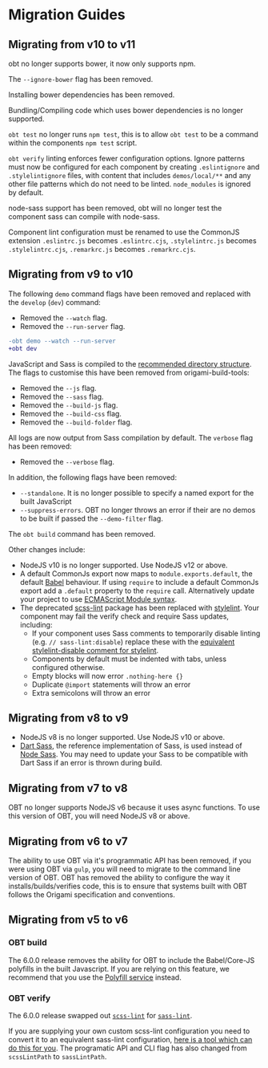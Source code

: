 # Migration Guides

## Migrating from v10 to v11

obt no longer supports bower, it now only supports npm.

The `--ignore-bower` flag has been removed.

Installing bower dependencies has been removed.

Bundling/Compiling code which uses bower dependencies is no longer supported.

`obt test` no longer runs `npm test`, this is to allow `obt test` to be a command within the components `npm test` script.

`obt verify` linting enforces fewer configuration options. Ignore patterns must now be configured for each component by creating `.eslintignore` and `.stylelintignore` files, with content that includes `demos/local/**` and any other file patterns which do not need to be linted. `node_modules` is ignored by default.

node-sass support has been removed, obt will no longer test the component sass can compile with node-sass.

Component lint configuration must be renamed to use the CommonJS extension `.eslintrc.js` becomes `.eslintrc.cjs`, `.stylelintrc.js` becomes `.stylelintrc.cjs`, `.remarkrc.js` becomes `.remarkrc.cjs`.

## Migrating from v9 to v10
The following `demo` command flags have been removed and replaced with the `develop` (`dev`) command:
- Removed the `--watch` flag.
- Removed the `--run-server` flag.

```diff
-obt demo --watch --run-server
+obt dev
```

JavaScript and Sass is compiled to the [recommended directory structure](https://origami.ft.com/spec/v1/components/#files-and-folder-structure). The flags to customise this have been removed from origami-build-tools:
- Removed the `--js` flag.
- Removed the `--sass` flag.
- Removed the `--build-js` flag.
- Removed the `--build-css` flag.
- Removed the `--build-folder` flag.

All logs are now output from Sass compilation by default. The `verbose` flag has been removed:
- Removed the `--verbose` flag.

In addition, the following flags have been removed:
- `--standalone`. It is no longer possible to specify a named export for the built JavaScript
- `--suppress-errors`. OBT no longer throws an error if their are no demos to be built if passed the `--demo-filter` flag.

The `obt build` command has been removed.

Other changes include:
- NodeJS v10 is no longer supported. Use NodeJS v12 or above.
- A default CommonJs export now maps to `module.exports.default`, the default [Babel](https://babeljs.io/) behaviour. If using `require` to include a default CommonJs export add a `.default` property to the `require` call. Alternatively update your project to use [ECMAScript Module syntax](https://developer.mozilla.org/en-US/docs/Web/JavaScript/Guide/Modules).
- The deprecated [scss-lint](https://github.com/sasstools/sass-lint) package has been replaced with [stylelint](https://github.com/stylelint/stylelint). Your component may fail the verify check and require Sass updates, including:
	- If your component uses Sass comments to temporarily disable linting (e.g. `// sass-lint:disable`) replace these with the [equivalent stylelint-disable comment for stylelint](https://stylelint.io/user-guide/ignore-code).
	- Components by default must be indented with tabs, unless configured otherwise.
	- Empty blocks will now error `.nothing-here {}`
	- Duplicate `@import` statements will throw an error
	- Extra semicolons will throw an error


## Migrating from v8 to v9
- NodeJS v8 is no longer supported. Use NodeJS v10 or above.
- [Dart Sass](https://github.com/sass/dart-sass), the reference implementation of Sass, is used instead of [Node Sass](https://github.com/sass/node-sass). You may need to update your Sass to be compatible with Dart Sass if an error is thrown during build.


## Migrating from v7 to v8

OBT no longer supports NodeJS v6 because it uses async functions. To use this version of OBT, you will need NodeJS v8 or above.


## Migrating from v6 to v7

The ability to use OBT via it's programmatic API has been removed, if you were using OBT via `gulp`, you will need to migrate to the command line version of OBT.
OBT has removed the ability to configure the way it installs/builds/verifies code, this is to ensure that systems built with OBT follows the Origami specification and conventions.



## Migrating from v5 to v6

### OBT build
The 6.0.0 release removes the ability for OBT to include the Babel/Core-JS polyfills in the built Javascript. If you are relying on this feature, we recommend that you use the [Polyfill service](https://polyfill.io) instead.


### OBT verify
The 6.0.0 release swapped out [`scss-lint`](https://www.npmjs.com/package/gulp-scss-lint) for [`sass-lint`](https://www.npmjs.com/package/gulp-sass-lint).

If you are supplying your own custom scss-lint configuration you need to convert it to an equivalent sass-lint configuration, [here is a tool which can do this for you](https://sasstools.github.io/make-sass-lint-config/). The programatic API and CLI flag has also changed from `scssLintPath` to `sassLintPath`.
